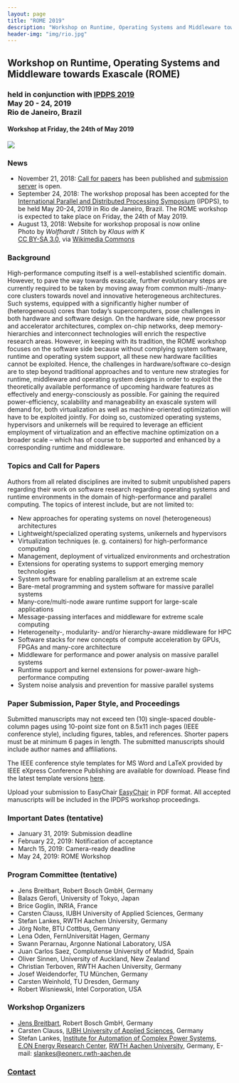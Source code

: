 ```yaml
---
layout: page
title: "ROME 2019"
description: "Workshop on Runtime, Operating Systems and Middleware towards Exascale"
header-img: "img/rio.jpg"
---
```


## Workshop on Runtime, Operating Systems and Middleware towards Exascale (ROME)

### held in conjunction with [IPDPS 2019](http://www.ipdps.org)<br> May 20 - 24, 2019<br>Rio de Janeiro, Brazil

#### Workshop at Friday, the 24th of May 2019

![](../img/ipdps2019.jpg)


### News

* November 21, 2018: [Call for papers](https://easychair.org/cfp/ROME2019) has been published and [submission server](https://easychair.org/conferences/?conf=rome2019) is open.
* September 24, 2018: The workshop proposal has been accepted for the [International Parallel and Distributed Processing Symposium](http://www.ipdps.org/) (IPDPS), to be held May 20-24, 2019 in Rio de Janeiro, Brazil. The ROME workshop is expected to take place on Friday, the 24th of May 2019.
* August 13, 2018: Website for workshop proposal is now online<br>Photo by _Wolfhardt_ / Stitch by _Klaus with K_<br>[CC BY-SA 3.0](http://creativecommons.org/licenses/by-sa/3.0), via [Wikimedia Commons](https://commons.wikimedia.org/wiki/File:Rio_de_Janeiro_Corcovadoview_crop2.jpg)


### Background

High-performance computing itself is a well-established scientific domain. However, to pave the way towards exascale, further evolutionary steps are currently required to be taken by moving away from common multi-/many-core clusters towards novel and innovative heterogeneous architectures. Such systems, equipped with a significantly higher number of (heterogeneous) cores than today’s supercomputers, pose challenges in both hardware and software design. On the hardware side, new processor and accelerator architectures, complex on-chip networks, deep memory-hierarchies and interconnect technologies will enrich the respective research areas. However, in keeping with its tradition, the ROME workshop focuses on the software side because without complying system software, runtime and operating system support, all these new hardware facilities cannot be exploited. Hence, the challenges in hardware/software co-design are to step beyond traditional approaches and to venture new strategies for runtime, middleware and operating system designs in order to exploit the theoretically available performance of upcoming hardware features as effectively and energy-consciously as possible. For gaining the required power-efficiency, scalability and manageability an exascale system will demand for, both virtualization as well as machine-oriented optimization will have to be exploited jointly. For doing so, customized operating systems, hypervisors and unikernels will be required to leverage an efficient employment of virtualization and an effective machine optimization on a broader scale – which has of course to be supported and enhanced by a corresponding runtime and middleware.


### Topics and Call for Papers

Authors from all related disciplines are invited to submit unpublished papers regarding their work on software research regarding operating systems and runtime environments in the domain of high-performance and parallel computing. The topics of interest include, but are not limited to:

* New approaches for operating systems on novel (heterogeneous) architectures
* Lightweight/specialized operating systems, unikernels and hypervisors
* Virtualization techniques (e. g. containers) for high-performance computing
* Management, deployment of virtualized environments and orchestration
* Extensions for operating systems to support emerging memory technologies
* System software for enabling parallelism at an extreme scale
* Bare-metal programming and system software for massive parallel systems
* Many-core/multi-node aware runtime support for large-scale applications
* Message-passing interfaces and middleware for extreme scale computing
* Heterogeneity-, modularity- and/or hierarchy-aware middleware for HPC
* Software stacks for new concepts of compute acceleration by GPUs, FPGAs and many-core architecture
* Middleware for performance and power analysis on massive parallel systems
* Runtime support and kernel extensions for power-aware high-performance computing
* System noise analysis and prevention for massive parallel systems

### Paper Submission, Paper Style, and Proceedings

Submitted manuscripts may not exceed ten (10) single-spaced double-column pages using 10-point size font on 8.5x11 inch pages (IEEE conference style), including figures, tables, and references. Shorter papers must be at minimum 6 pages in length. The submitted manuscripts should include author names and affiliations.

The IEEE conference style templates for MS Word and LaTeX provided by IEEE eXpress Conference Publishing are available for download. Please find the latest template versions [here](https://www.ieee.org/conferences_events/conferences/publishing/templates.html).

Upload your submission to EasyChair [EasyChair](https://easychair.org/conferences/?conf=rome2019) in PDF format.
All accepted manuscripts will be included in the IPDPS workshop proceedings.


### Important Dates (tentative)

* January 31, 2019: Submission deadline
* February 22, 2019: Notification of acceptance
* March 15, 2019: Camera-ready deadline 
* May 24, 2019: ROME Workshop


### Program Committee (tentative)

* Jens Breitbart, Robert Bosch GmbH, Germany
* Balazs Gerofi, University of Tokyo, Japan
* Brice Goglin, INRIA, France
* Carsten Clauss, IUBH University of Applied Sciences, Germany
* Stefan Lankes, RWTH Aachen University, Germany
* Jörg Nolte, BTU Cottbus, Germany
* Lena Oden, FernUniversität Hagen, Germany
* Swann Perarnau, Argonne National Laboratory, USA
* Juan Carlos Saez, Complutense University of Madrid, Spain
* Oliver Sinnen, University of Auckland, New Zealand
* Christian Terboven, RWTH Aachen University, Germany
* Josef Weidendorfer, TU München, Germany
* Carsten Weinhold, TU Dresden, Germany
* Robert Wisniewski, Intel Corporation, USA


### Workshop Organizers

* [Jens Breitbart](http://www.jensbreitbart.de/), Robert Bosch GmbH, Germany
* Carsten Clauss, [IUBH University of Applied Sciences](https://www.iubh.de/en/), Germany
* Stefan Lankes, [Institute for Automation of Complex Power Systems](http://www.acs.eonerc.rwth-aachen.de/), [E.ON Energy Research Center](http://www.eonerc.rwth-aachen.de/), [RWTH Aachen University](http://www.rwth-aachen.de/), Germany, E-mail: <slankes@eonerc.rwth-aachen.de>

### <a href="#contact">[Contact](mailto:clauss@par-tec.com)</a>
